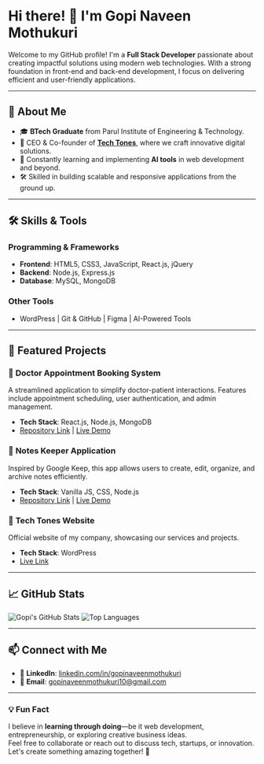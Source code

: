 # Hi there! 👋 I'm **Gopi Naveen Mothukuri**

Welcome to my GitHub profile! I'm a **Full Stack Developer** passionate about creating impactful solutions using modern web technologies. With a strong foundation in front-end and back-end development, I focus on delivering efficient and user-friendly applications.

---

## 🚀 **About Me**
- 🎓 **BTech Graduate** from Parul Institute of Engineering & Technology.
- 💼 CEO & Co-founder of **[Tech Tones](#)**, where we craft innovative digital solutions.
- 🌱 Constantly learning and implementing **AI tools** in web development and beyond.
- 🛠️ Skilled in building scalable and responsive applications from the ground up.

---

## 🛠️ **Skills & Tools**
### **Programming & Frameworks**
- **Frontend**: HTML5, CSS3, JavaScript, React.js, jQuery
- **Backend**: Node.js, Express.js
- **Database**: MySQL, MongoDB

### **Other Tools**
- WordPress | Git & GitHub | Figma | AI-Powered Tools

---

## 💼 **Featured Projects**
### 🏥 **Doctor Appointment Booking System**
A streamlined application to simplify doctor-patient interactions. Features include appointment scheduling, user authentication, and admin management.
- **Tech Stack**: React.js, Node.js, MongoDB
- [Repository Link](#) | [Live Demo](#)

### 📝 **Notes Keeper Application**
Inspired by Google Keep, this app allows users to create, edit, organize, and archive notes efficiently.
- **Tech Stack**: Vanilla JS, CSS, Node.js
- [Repository Link](#) | [Live Demo](#)

### 🎨 **Tech Tones Website**
Official website of my company, showcasing our services and projects.
- **Tech Stack**: WordPress
- [Live Link](#)
  
---

## 📈 **GitHub Stats**
![Gopi's GitHub Stats](https://github-readme-stats.vercel.app/api?username=gopinaveenmothukuri&show_icons=true&theme=radical)
![Top Languages](https://github-readme-stats.vercel.app/api/top-langs/?username=gopinaveenmothukuri&layout=compact&theme=radical)

---

## 📫 **Connect with Me**
- 💼 **LinkedIn**: [linkedin.com/in/gopinaveenmothukuri](https://www.linkedin.com/in/gopinaveenmothukuri/)
- 📧 **Email**: [gopinaveenmothukuri10@gmail.com](mailto:gopinaveenmothukuri10@gmail.com)

---

### 💡 Fun Fact
I believe in **learning through doing**—be it web development, entrepreneurship, or exploring creative business ideas.  
Feel free to collaborate or reach out to discuss tech, startups, or innovation. Let's create something amazing together! 🚀
